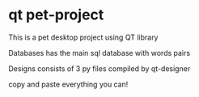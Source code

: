 # qt pet-project #
This is a pet desktop project using QT library

Databases has the main sql database with words pairs

Designs consists of 3 py files compiled by qt-designer

copy and paste everything you can!
